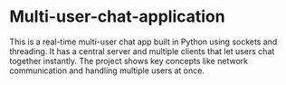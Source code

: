 # Multi-user-chat-application
This is a real-time multi-user chat app built in Python using sockets and threading. It has a central server and multiple clients that let users chat together instantly. The project shows key concepts like network communication and handling multiple users at once.

